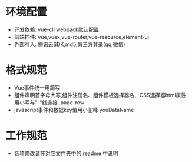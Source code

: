 # 环境配置
- 开发依赖: vue-cli webpack默认配置
- 前端插件: vue,vuex,vue-router,vue-resource,element-ui
- 外部引入: 腾讯云SDK,md5,第三方登录(qq,微信)

# 格式规范
- Vue事件统一用简写
- 组件声明首字母大写,组件注册名、组件模板选择器名、CSS选择器html属性用小写与"-"线连接 .page-row
- javascript事件和数据key值用小驼峰  youDataName

# 工作规范
- 各项修改请在对应文件夹中的 readme 中说明